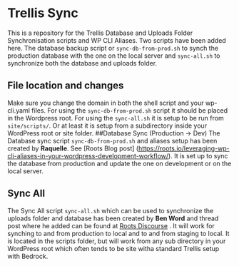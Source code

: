 # Trellis Sync
This is a repository for the Trellis Database and Uploads Folder Synchronisation scripts and WP CLI Aliases. Two scripts have been added here. The database backup script or `sync-db-from-prod.sh` to synch the production database with the one on the local server and `sync-all.sh` to synchronize both the database and uploads folder.

## File location and changes

Make sure you change the domain in both the shell script and your wp-cli.yaml files. For using the `sync-db-from-prod.sh` script it should be placed in the Wordpress root. For using the `sync-all.sh` it is setup to be run from `site/scripts/`. Or at least it is setup from a subdirectory inside your WordPress root or site folder.
##Database Sync (Production -> Dev)
The Database sync script `sync-db-from-prod.sh` and aliases setup has been created by **Raquelle**. See [Roots Blog post] (https://roots.io/leveraging-wp-cli-aliases-in-your-wordpress-development-workflow/). It is set up to sync the database from production and update the one on development or on the local server.

## Sync All

The Sync All script `sync-all.sh` which can be used to synchronize the uploads folder and database has been created by **Ben Word** and thread post where he added can be found at [Roots Discourse]( https://discourse.roots.io/t/leveraging-wp-cli-aliases-in-your-wordpress-development-workflow/8414/12) . It will work for synching to and from production to local and to and from staging to local. It is located in the scripts folder, but will work from any sub directory in your WordPress root which often tends to be site witha standard Trellis setup with Bedrock.
